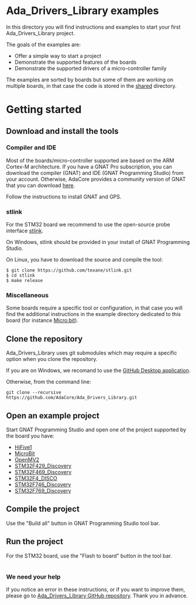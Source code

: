 # Ada_Drivers_Library examples

In this directory you will find instructions and examples to start your first
Ada_Drivers_Library project.

The goals of the examples are:
 - Offer a simple way to start a project
 - Demonstrate the supported features of the boards
 - Demonstrate the supported drivers of a micro-controller family

The examples are sorted by boards but some of them are working on multiple
boards, in that case the code is stored in the [shared](shared/) directory.

# Getting started

## Download and install the tools

### Compiler and IDE

Most of the boards/micro-controller supported are based on the ARM Cortex-M
architecture. If you have a GNAT Pro subscription, you can download the
compiler (GNAT) and IDE (GNAT Programming Studio) from your account. Otherwise,
AdaCore provides a community version of GNAT that you can download
[here](http://libre.adacore.com/download/configurations).

Follow the instructions to install GNAT and GPS.

### stlink

For the STM32 board we recommend to use the open-source probe interface
[stlink](https://github.com/texane/stlink).

On Windows, stlink should be provided in your install of GNAT Programming
Studio.

On Linux, you have to download the source and compile the tool:

```Shell
$ git clone https://github.com/texane/stlink.git
$ cd stlink
$ make release
```

### Miscellaneous

Some boards require a specific tool or configuration, in that case you will
find the additional instructions in the example directory dedicated to this
board (for instance [Micro:bit](MicroBit/)).

## Clone the repository

Ada_Drivers_Library uses git submodules which may require a specific option
when you clone the repository.

If you are on Windows, we recomand to use the 
[GitHub Desktop application](https://desktop.github.com/).

Otherwise, from the command line:
```shell
git clone --recursive https://github.com/AdaCore/Ada_Drivers_Library.git
```

## Open an example project

Start GNAT Programming Studio and open one of the project supported by the
board you have:

 - [HiFive1](HiFive1)
 - [MicroBit](MicroBit)
 - [OpenMV2 ](OpenMV2)
 - [STM32F429_Discovery](STM32F429_Discovery)
 - [STM32F469_Discovery](STM32F469_Discovery)
 - [STM32F4_DISCO](STM32F4_DISCO)
 - [STM32F746_Discovery](STM32F746_Discovery)
 - [STM32F769_Discovery](STM32F769_Discovery)

## Compile the project

Use the "Build all" button in GNAT Programming Studio tool bar.

##  Run the project

For the STM32 board, use the "Flash to board" button in the tool bar.

#
### We need your help

If you notice an error in these instructions, or if you want
to improve them, please go to [Ada_Drivers_Library GitHub
repository](https://github.com/AdaCore/Ada_Drivers_Library). Thank you in
advance.

